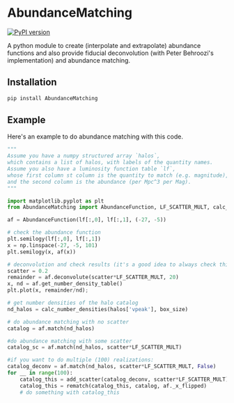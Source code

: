 # AbundanceMatching
[![PyPI version](https://img.shields.io/pypi/v/AbundanceMatching.svg)](https://pypi.python.org/pypi/AbundanceMatching)

A python module to create (interpolate and extrapolate) abundance functions and also provide fiducial deconvolution
(with Peter Behroozi's implementation) and abundance matching.

## Installation

```bash
pip install AbundanceMatching
```

## Example

Here's an example to do abundance matching with this code.

```python
"""
Assume you have a numpy structured array `halos`,
which contains a list of halos, with labels of the quantity names.
Assume you also have a luminosity function table `lf`,
whose first column st column is the quantity to match (e.g. magnitude),
and the second column is the abundance (per Mpc^3 per Mag).
"""

import matplotlib.pyplot as plt
from AbundanceMatching import AbundanceFunction, LF_SCATTER_MULT, calc_number_densities

af = AbundanceFunction(lf[:,0], lf[:,1], (-27, -5))

# check the abundance function
plt.semilogy(lf[:,0], lf[:,1])
x = np.linspace(-27, -5, 101)
plt.semilogy(x, af(x))

# deconvolution and check results (it's a good idea to always check this)
scatter = 0.2
remainder = af.deconvolute(scatter*LF_SCATTER_MULT, 20)
x, nd = af.get_number_density_table()
plt.plot(x, remainder/nd);

# get number densities of the halo catalog
nd_halos = calc_number_densities(halos['vpeak'], box_size)

# do abundance matching with no scatter
catalog = af.match(nd_halos)

#do abundance matching with some scatter
catalog_sc = af.match(nd_halos, scatter*LF_SCATTER_MULT)

#if you want to do multiple (100) realizations:
catalog_deconv = af.match(nd_halos, scatter*LF_SCATTER_MULT, False)
for __ in range(100):
    catalog_this = add_scatter(catalog_deconv, scatter*LF_SCATTER_MULT)
    catalog_this = rematch(catalog_this, catalog, af._x_flipped)
    # do something with catalog_this
```
